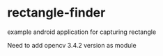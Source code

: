 # rectangle-finder
example android application for capturing rectangle

Need to add opencv 3.4.2 version as module
